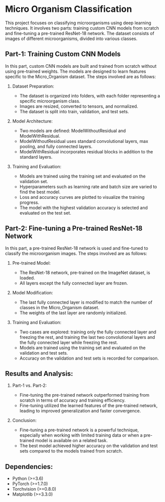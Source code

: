 # Micro Organism Classification

This project focuses on classifying microorganisms using deep learning techniques. It involves two parts: training custom CNN models from scratch and fine-tuning a pre-trained ResNet-18 network. The dataset consists of images of different microorganisms, divided into various classes.

## Part-1: Training Custom CNN Models

In this part, custom CNN models are built and trained from scratch without using pre-trained weights. The models are designed to learn features specific to the Micro_Organism dataset. The steps involved are as follows:

1. Dataset Preparation:
   - The dataset is organized into folders, with each folder representing a specific microorganism class.
   - Images are resized, converted to tensors, and normalized.
   - The dataset is split into train, validation, and test sets.

2. Model Architecture:
   - Two models are defined: ModelWithoutResidual and ModelWithResidual.
   - ModelWithoutResidual uses standard convolutional layers, max pooling, and fully connected layers.
   - ModelWithResidual incorporates residual blocks in addition to the standard layers.

3. Training and Evaluation:
   - Models are trained using the training set and evaluated on the validation set.
   - Hyperparameters such as learning rate and batch size are varied to find the best model.
   - Loss and accuracy curves are plotted to visualize the training progress.
   - The model with the highest validation accuracy is selected and evaluated on the test set.

## Part-2: Fine-tuning a Pre-trained ResNet-18 Network

In this part, a pre-trained ResNet-18 network is used and fine-tuned to classify the microorganism images. The steps involved are as follows:

1. Pre-trained Model:
   - The ResNet-18 network, pre-trained on the ImageNet dataset, is loaded.
   - All layers except the fully connected layer are frozen.

2. Model Modification:
   - The last fully connected layer is modified to match the number of classes in the Micro_Organism dataset.
   - The weights of the last layer are randomly initialized.

3. Training and Evaluation:
   - Two cases are explored: training only the fully connected layer and freezing the rest, and training the last two convolutional layers and the fully connected layer while freezing the rest.
   - Models are trained using the training set and evaluated on the validation and test sets.
   - Accuracy on the validation and test sets is recorded for comparison.

## Results and Analysis:

1. Part-1 vs. Part-2:
   - Fine-tuning the pre-trained network outperformed training from scratch in terms of accuracy and training efficiency.
   - Fine-tuning utilized the learned features of the pre-trained network, leading to improved generalization and faster convergence.

2. Conclusion:
   - Fine-tuning a pre-trained network is a powerful technique, especially when working with limited training data or when a pre-trained model is available on a related task.
   - The best model achieved higher accuracy on the validation and test sets compared to the models trained from scratch.

## Dependencies:

- Python (>=3.6)
- PyTorch (>=1.7.0)
- Torchvision (>=0.8.0)
- Matplotlib (>=3.3.0)
